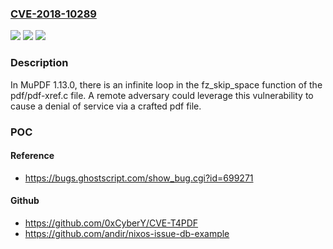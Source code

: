 ### [CVE-2018-10289](https://cve.mitre.org/cgi-bin/cvename.cgi?name=CVE-2018-10289)
![](https://img.shields.io/static/v1?label=Product&message=n%2Fa&color=blue)
![](https://img.shields.io/static/v1?label=Version&message=n%2Fa&color=blue)
![](https://img.shields.io/static/v1?label=Vulnerability&message=n%2Fa&color=brighgreen)

### Description

In MuPDF 1.13.0, there is an infinite loop in the fz_skip_space function of the pdf/pdf-xref.c file. A remote adversary could leverage this vulnerability to cause a denial of service via a crafted pdf file.

### POC

#### Reference
- https://bugs.ghostscript.com/show_bug.cgi?id=699271

#### Github
- https://github.com/0xCyberY/CVE-T4PDF
- https://github.com/andir/nixos-issue-db-example

